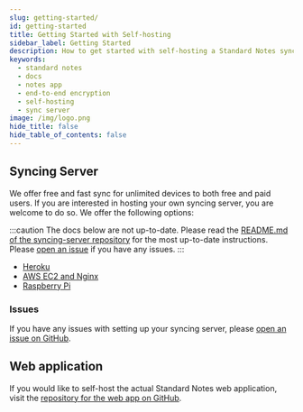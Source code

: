 ```yaml
---
slug: getting-started/
id: getting-started
title: Getting Started with Self-hosting
sidebar_label: Getting Started
description: How to get started with self-hosting a Standard Notes syncing server.
keywords:
  - standard notes
  - docs
  - notes app
  - end-to-end encryption
  - self-hosting
  - sync server
image: /img/logo.png
hide_title: false
hide_table_of_contents: false
---
```


## Syncing Server

We offer free and fast sync for unlimited devices to both free and paid users. If you are interested in hosting your own syncing server, you are welcome to do so. We offer the following options:

:::caution
The docs below are not up-to-date. Please read the [README.md of the syncing-server repository](https://github.com/standardnotes/syncing-server#readme) for the most up-to-date instructions. Please [open an issue](https://github.com/standardnotes/syncing-server/issues) if you have any issues.
:::

<!-- - [Docker](./docker.md)-->

- [Heroku](./heroku.md)
- [AWS EC2 and Nginx](./ec2-nginx.md)
- [Raspberry Pi](./raspberry-pi.md)

<!--

### Recommendations

We highly recommend that you use our [official Docker image](https://hub.docker.com/repository/docker/standardnotes/syncing-server) to host your syncing server. Docker containers are isolated software environments that you can control and manage. Our official Docker image is a quick and easy way to get started because all the requirements are prepared and packaged inside the image.

If you are new to Docker, please see the [official Docker documentation](https://docs.docker.com/get-started/) on how to get started.

We recommend that you avoid setting up the syncing server from scratch with Nginx unless you are proficient with Nginx. Setting up the full architecture can be challenging without full knowledge of how the syncing server works.
-->

### Issues

If you have any issues with setting up your syncing server, please [open an issue on GitHub](https://github.com/standardnotes/syncing-server/issues).

## Web application

If you would like to self-host the actual Standard Notes web application, visit the [repository for the web app on GitHub](https://github.com/standardnotes/web).
